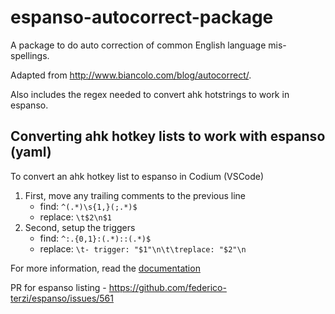 # espanso-autocorrect-package
A package to do auto correction of common English language mis-spellings.

Adapted from http://www.biancolo.com/blog/autocorrect/.

Also includes the regex needed to convert ahk hotstrings to work in espanso.

## Converting ahk hotkey lists to work with espanso (yaml)
To convert an ahk hotkey list to espanso in Codium (VSCode)
1. First, move any trailing comments to the previous line
    - find: `^(.*)\s{1,}(;.*)$`
    - replace: `\t$2\n$1`
2. Second, setup the triggers
    - find: `^:.{0,1}:(.*)::(.*)$`
    - replace: `\t- trigger: "$1"\n\t\treplace: "$2"\n`


For more information, read the [documentation](https://espanso.org/docs/)

PR for espanso listing - https://github.com/federico-terzi/espanso/issues/561
